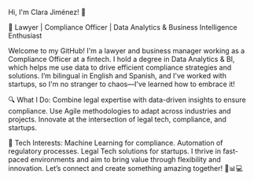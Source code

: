 Hi, I'm Clara Jiménez! 👋

🚀 Lawyer | Compliance Officer | Data Analytics & Business Intelligence Enthusiast

Welcome to my GitHub! I'm a lawyer and business manager working as a Compliance Officer at a fintech. I hold a degree in Data Analytics & BI, which helps me use data to drive efficient compliance strategies and solutions. I’m bilingual in English and Spanish, and I've worked with startups, so I'm no stranger to chaos—I've learned how to embrace it!


🔍 What I Do:
Combine legal expertise with data-driven insights to ensure compliance.
Use Agile methodologies to adapt across industries and projects.
Innovate at the intersection of legal tech, compliance, and startups.


🌟 Tech Interests:
Machine Learning for compliance.
Automation of regulatory processes.
Legal Tech solutions for startups.
I thrive in fast-paced environments and aim to bring value through flexibility and innovation. Let’s connect and create something amazing together! 💼📊💻
